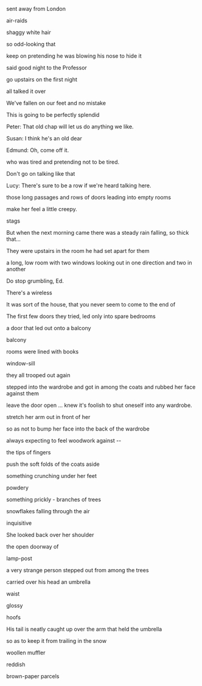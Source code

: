 sent away from London

air-raids

shaggy white hair

so odd-looking that

keep on pretending he was blowing his nose to hide it

said good night to the Professor

go upstairs on the first night

all talked it over

We've fallen on our feet and no mistake

This is going to be perfectly splendid

Peter: That old chap will let us do anything we like.

Susan: I think he's an old dear

Edmund: Oh, come off it.

who was tired and pretending not to be tired.

Don't go on talking like that

Lucy: There's sure to be a row if we're heard talking here.

those long passages and rows of doors leading into empty rooms

make her feel a little creepy.

stags

But when the next morning came there was a steady rain falling, so thick that...

They were upstairs in the room he had set apart for them

a long, low room with two windows looking out in one direction and two in another

Do stop grumbling, Ed.

There's a wireless

It was sort of the house, that you never seem to come to the end of

The first few doors they tried, led only into spare bedrooms

a door that led out onto a balcony

balcony

rooms were lined with books

window-sill

they all trooped out again

stepped into the wardrobe and got in among the coats and rubbed her face against them

leave the door open ... knew it's foolish to shut oneself into any wardrobe.

stretch her arm out in front of her

so as not to bump her face into the back of the wardrobe

always expecting to feel woodwork against --

the tips of fingers

push the soft folds of the coats aside

something crunching under her feet

powdery

something prickly - branches of trees

snowflakes falling through the air

inquisitive

She looked back over her shoulder

the open doorway of

lamp-post

a very strange person stepped out from among the trees

carried over his head an umbrella

waist

glossy

hoofs

His tail is neatly caught up over the arm that held the umbrella

so as to keep it from trailing in the snow

woollen muffler

reddish

brown-paper parcels